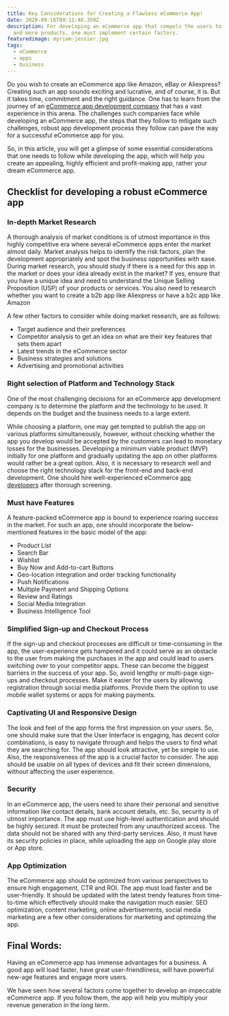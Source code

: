 ```yaml
---
title: Key Considerations for Creating a Flawless eCommerce App!
date: 2020-09-16T09:11:48.359Z
description: For developing an eCommerce app that compels the users to buy more
  and more products, one must implement certain factors.
featuredimage: myriam-jessier.jpg
tags:
  - eCommerce
  - apps
  - business
---
```

Do you wish to create an eCommerce app like Amazon, eBay or Aliexpress? Creating such an app sounds exciting and lucrative, and of course, it is. But it takes time, commitment and the right guidance. One has to learn from the journey of an [eCommerce app development company](https://www.biz4solutions.com/ecommerce-app-development-services/) that has a vast experience in this arena. The challenges such companies face while developing an eCommerce app, the steps that they follow to mitigate such challenges, robust app development process they follow can pave the way for a successful eCommerce app for you.

So, in this article, you will get a glimpse of some essential considerations that one needs to follow while developing the app, which will help you create an appealing, highly efficient and profit-making app, rather your dream eCommerce app.



## Checklist for developing a robust eCommerce app

### In-depth Market Research

A thorough analysis of market conditions is of utmost importance in this highly competitive era where several eCommerce apps enter the market almost daily. Market analysis helps to identify the risk factors, plan the development appropriately and spot the business opportunities with ease. During market research, you should study if there is a need for this app in the market or does your idea already exist in the market? If yes, ensure that you have a unique idea and need to understand the Unique Selling Proposition (USP) of your products or services. You also need to research whether you want to create a b2b app like Aliexpress or have a b2c app like Amazon

A few other factors to consider while doing market research, are as follows:

* Target audience and their preferences
* Competitor analysis to get an idea on what are their key features that sets them apart
* Latest trends in the eCommerce sector
* Business strategies and solutions
* Advertising and promotional activities



### Right selection of Platform and Technology Stack

One of the most challenging decisions for an eCommerce app development company is to determine the platform and the technology to be used. It depends on the budget and the business needs to a large extent.

While choosing a platform, one may get tempted to publish the app on various platforms simultaneously, however, without checking whether the app you develop would be accepted by the customers can lead to monetary losses for the businesses. Developing a minimum viable product (MVP) initially for one platform and gradually updating the app on other platforms would rather be a great option. Also, it is necessary to research well and choose the right technology stack for the front-end and back-end development. One should hire well-experienced eCommerce [app developers](https://www.biz4solutions.com/mobile-application-development-company/) after thorough screening.



### Must have Features

A feature-packed eCommerce app is bound to experience roaring success in the market. For such an app, one should incorporate the below-mentioned features in the basic model of the app:

* Product List
* Search Bar
* Wishlist
* Buy Now and Add-to-cart Buttons
* Geo-location integration and order tracking functionality
* Push Notifications
* Multiple Payment and Shipping Options
* Review and Ratings
* Social Media Integration
* Business Intelligence Tool



### Simplified Sign-up and Checkout Process

If the sign-up and checkout processes are difficult or time-consuming in the app, the user-experience gets hampered and it could serve as an obstacle to the user from making the purchases in the app and could lead to users switching over to your competitor apps. These can become the biggest barriers in the success of your app. So, avoid lengthy or multi-page sign-ups and checkout processes. Make it easier for the users by allowing registration through social media platforms. Provide them the option to use mobile wallet systems or apps for making payments.



### Captivating UI and Responsive Design

The look and feel of the app forms the first impression on your users. So, one should make sure that the User Interface is engaging, has decent color combinations, is easy to navigate through and helps the users to find what they are searching for. The app should look attractive, yet be simple to use. Also, the responsiveness of the app is a crucial factor to consider. The app should be usable on all types of devices and fit their screen dimensions, without affecting the user experience.



### Security

In an eCommerce app, the users need to share their personal and sensitive information like contact details, bank account details, etc. So, security is of utmost importance. The app must use high-level authentication and should be highly secured. It must be protected from any unauthorized access. The data should not be shared with any third-party services. Also, it must have its security policies in place, while uploading the app on Google play store or App store.



### App Optimization

The eCommerce app should be optimized from various perspectives to ensure high engagement, CTR and ROI. The app must load faster and be user-friendly. It should be updated with the latest trendy features from time-to-time which effectively should make the navigation much easier. SEO optimization, content marketing, online advertisements, social media marketing are a few other considerations for marketing and optimizing the app.



## Final Words:

Having an eCommerce app has immense advantages for a business. A good app will load faster, have great user-friendliness, will have powerful new-age features and engage more users.

We have seen how several factors come together to develop an impeccable eCommerce app. If you follow them, the app will help you multiply your revenue generation in the long term.